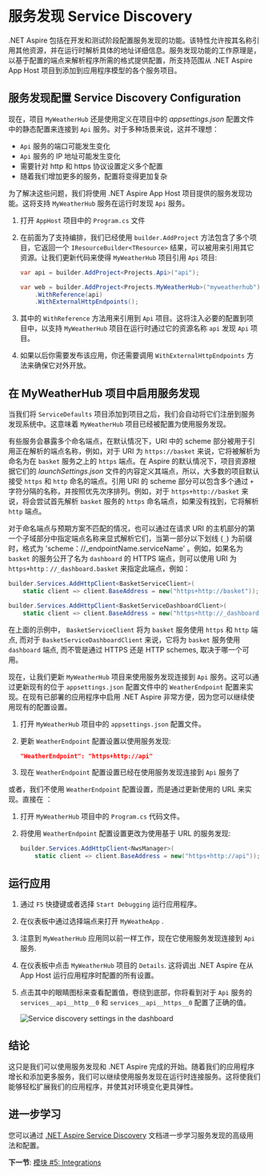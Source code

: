 # 服务发现 Service Discovery

.NET Aspire 包括在开发和测试阶段配置服务发现的功能。该特性允许按其名称引用其他资源，并在运行时解析具体的地址详细信息。服务发现功能的工作原理是，以基于配置的端点来解析程序所需的格式提供配置，所支持范围从 .NET Aspire App Host 项目到添加到应用程序模型的各个服务项目。

## 服务发现配置 Service Discovery Configuration

现在，项目 `MyWeatherHub` 还是使用定义在项目中的 *appsettings.json* 配置文件中的静态配置来连接到 `Api` 服务。对于多种场景来说，这并不理想：

- `Api` 服务的端口可能发生变化
- `Api` 服务的 IP 地址可能发生变化
- 需要针对 http 和 https 协议设置定义多个配置
- 随着我们增加更多的服务，配置将变得更加复杂

为了解决这些问题，我们将使用 .NET Aspire App Host 项目提供的服务发现功能。这将支持 `MyWeatherHub` 服务在运行时发现 `Api` 服务。

1. 打开 `AppHost` 项目中的 `Program.cs` 文件
2. 在前面为了支持编排，我们已经使用 `builder.AddProject` 方法包含了多个项目，它返回一个 `IResourceBuilder<TResource>` 结果，可以被用来引用其它资源。让我们更新代码来使得 `MyWeatherHub` 项目引用 `Api` 项目:

    ```csharp
    var api = builder.AddProject<Projects.Api>("api");

    var web = builder.AddProject<Projects.MyWeatherHub>("myweatherhub")
        .WithReference(api)
        .WithExternalHttpEndpoints();
    ```

3. 其中的 `WithReference` 方法用来引用到 `Api` 项目。这将注入必要的配置到项目中，以支持 `MyWeatherHub` 项目在运行时通过它的资源名称 `api` 发现 `Api` 项目。
4. 如果以后你需要发布该应用，你还需要调用 `WithExternalHttpEndpoints` 方法来确保它对外开放。

## 在 MyWeatherHub 项目中启用服务发现

当我们将 `ServiceDefaults` 项目添加到项目之后，我们会自动将它们注册到服务发现系统中。这意味着 `MyWeatherHub` 项目已经被配置为使用服务发现。

有些服务会暴露多个命名端点，在默认情况下，URI 中的 scheme 部分被用于引用正在解析的端点名称，例如，对于 URI 为 `https://basket` 来说，它将被解析为命名为在 `basket` 服务之上的 `https` 端点。在 Aspire 的默认情况下，项目资源根据它们的  *launchSettings.json*  文件的内容定义其端点，所以，大多数的项目默认接受 `https` 和 `http` 命名的端点。引用 URI 的 scheme 部分可以包含多个通过 `+` 字符分隔的名称，并按照优先次序排列。例如，对于 `https+http://basket` 来说，将会尝试首先解析 `basket` 服务的 `https` 命名端点，如果没有找到，它将解析 `http` 端点。

对于命名端点与预期方案不匹配的情况，也可以通过在请求 URI 的主机部分的第一个子域部分中指定端点名称来显式解析它们，当第一部分以下划线 (`_`) 为前缀时，格式为 'scheme：//_endpointName.serviceName' 。例如，如果名为 `basket` 的服务公开了名为 `dashboard` 的 HTTPS 端点，则可以使用 URI 为 `https+http：//_dashboard.basket` 来指定此端点，例如：

```csharp
builder.Services.AddHttpClient<BasketServiceClient>(
    static client => client.BaseAddress = new("https+http://basket"));

builder.Services.AddHttpClient<BasketServiceDashboardClient>(
    static client => client.BaseAddress = new("https+http://_dashboard.basket"));
```

在上面的示例中， `BasketServiceClient` 将为 `basket` 服务使用 `https` 和 `http` 端点, 而对于 `BasketServiceDashboardClient` 来说，它将为 `basket` 服务使用 `dashboard` 端点, 而不管是通过 HTTPS 还是 HTTP schemes, 取决于哪一个可用。

现在，让我们更新 `MyWeatherHub` 项目来使用服务发现连接到 `Api` 服务。这可以通过更新现有的位于 `appsettings.json` 配置文件中的 `WeatherEndpoint` 配置来实现。在现有已部署的应用程序中启用 .NET Aspire 非常方便，因为您可以继续使用现有的配置设置。

1. 打开 `MyWeatherHub` 项目中的 `appsettings.json` 配置文件。
2. 更新 `WeatherEndpoint` 配置设置以使用服务发现:

    ```json
    "WeatherEndpoint": "https+http://api"
    ```

3. 现在 `WeatherEndpoint` 配置设置已经在使用服务发现连接到 `Api` 服务了
   
或者，我们不使用 `WeatherEndpoint` 配置设置，而是通过更新使用的 URL 来实现。直接在 ：

1. 打开 `MyWeatherHub` 项目中的 `Program.cs` 代码文件。
2. 将使用 `WeatherEndpoint` 配置设置更改为使用基于 URL 的服务发现:

    ```csharp
    builder.Services.AddHttpClient<NwsManager>(
        static client => client.BaseAddress = new("https+http://api"));
    ```

## 运行应用

1. 通过 `F5` 快捷键或者选择 `Start Debugging`  运行应用程序。
2. 在仪表板中通过选择端点来打开 `MyWeatheApp` .
3. 注意到 `MyWeatherHub` 应用同以前一样工作，现在它使用服务发现连接到 `Api` 服务.
4. 在仪表板中点击 `MyWeatherHub` 项目的 `Details`. 这将调出 .NET Aspire 在从 App Host 运行应用程序时配置的所有设置。
5. 点击其中的眼睛图标来查看配置值，卷绕到底部，你将看到对于 `Api` 服务的 `services__api__http__0` 和 `services__api__https__0` 配置了正确的值。

    ![Service discovery settings in the dashboard](media/dashboard-servicediscovery.png)

## 结论

这只是我们可以使用服务发现和 .NET Aspire 完成的开始。随着我们的应用程序增长和添加更多服务，我们可以继续使用服务发现在运行时连接服务。这将使我们能够轻松扩展我们的应用程序，并使其对环境变化更具弹性。

## 进一步学习

您可以通过 [.NET Aspire Service Discovery](https://learn.microsoft.com/dotnet/aspire/service-discovery/overview) 文档进一步学习服务发现的高级用法和配置。

**下一节**: [模块 #5: Integrations](./5-integrations.md)
